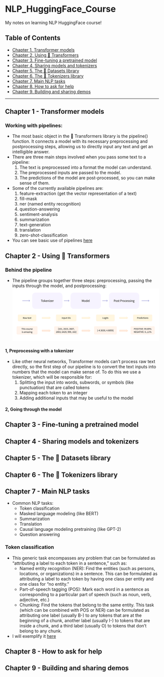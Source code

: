 # NLP_HuggingFace_Course
My notes on learning NLP HuggingFace course!
## Table of Contents
- [Chapter 1. Transformer models](#chapter-1---transformer-models)
- [Chapter 2. Using 🤗 Transformers](#chapter-2---using--transformers)
- [Chapter 3. Fine-tuning a pretrained model](#chapter-3---fine-tuning-a-pretrained-model)
- [Chapter 4. Sharing models and tokenizers](#chapter-4---sharing-models-and-tokenizers)
- [Chapter 5. The 🤗 Datasets library](#chapter-5---the--datasets-library)
- [Chapter 6. The 🤗 Tokenizers library](#chapter-6---the--tokenizers-library)
- [Chapter 7. Main NLP tasks](#chapter-7---main-nlp-tasks)
- [Chapter 8. How to ask for help](#chapter-8---how-to-ask-for-help)
- [Chapter 9. Building and sharing demos](#chapter-9---building-and-sharing-demos)

-------------------------------------------------------------------------------------

## Chapter 1 - Transformer models
### Working with pipelines:
- The most basic object in the 🤗 Transformers library is the pipeline() function. It connects a model with its necessary preprocessing and postprocessing steps, allowing us to directly input any text and get an intelligible answer.
- There are three main steps involved when you pass some text to a pipeline:
  1. The text is preprocessed into a format the model can understand.
  2. The preprocessed inputs are passed to the model.
  3. The predictions of the model are post-processed, so you can make sense of them.
- Some of the currently available pipelines are:
  1. feature-extraction (get the vector representation of a text)
  2. fill-mask
  3. ner (named entity recognition)
  4. question-answering
  5. sentiment-analysis
  6. summarization
  7. text-generation
  8. translation
  9. zero-shot-classification
- You can see basic use of pipelines [here](working-with-pipelines.ipynb)

## Chapter 2 - Using 🤗 Transformers
### Behind the pipeline
- The pipeline groups together three steps: preprocessing, passing the inputs through the model, and postprocessing:
![pipeline](images/pipeline.svg)
#### 1, Preprocessing with a tokenizer
- Like other neural networks, Transformer models can’t process raw text directly, so the first step of our pipeline is to convert the text inputs into numbers that the model can make sense of. To do this we use a tokenizer, which will be responsible for:
  1. Splitting the input into words, subwords, or symbols (like punctuation) that are called tokens
  2. Mapping each token to an integer
  3. Adding additional inputs that may be useful to the model
#### 2, Going through the model

## Chapter 3 - Fine-tuning a pretrained model

## Chapter 4 - Sharing models and tokenizers

## Chapter 5 - The 🤗 Datasets library

## Chapter 6 - The 🤗 Tokenizers library

## Chapter 7 - Main NLP tasks
- Common NLP tasks:
  - Token classification
  - Masked language modeling (like BERT)
  - Summarization
  - Translation
  - Causal language modeling pretraining (like GPT-2)
  - Question answering
### Token classification
- This generic task encompasses any problem that can be formulated as “attributing a label to each token in a sentence,” such as:
  - Named entity recognition (NER): Find the entities (such as persons, locations, or organizations) in a sentence. This can be formulated as attributing a label to each token by having one class per entity and one class for “no entity.”
  - Part-of-speech tagging (POS): Mark each word in a sentence as corresponding to a particular part of speech (such as noun, verb, adjective, etc.)
  - Chunking: Find the tokens that belong to the same entity. This task (which can be combined with POS or NER) can be formulated as attributing one label (usually B-) to any tokens that are at the beginning of a chunk, another label (usually I-) to tokens that are inside a chunk, and a third label (usually O) to tokens that don’t belong to any chunk.
- I will exemplify it [here]()

## Chapter 8 - How to ask for help

## Chapter 9 - Building and sharing demos





